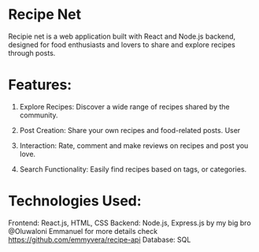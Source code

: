 # Recipe Net

Recipie net is a web application built with React and Node.js backend, designed for food enthusiasts and lovers to share and explore recipes through posts.

# Features:
1. Explore Recipes: Discover a wide range of recipes shared by the community.

2. Post Creation: Share your own recipes and food-related posts.
User
3. Interaction: Rate, comment and make reviews on recipes and post you love.
3. Search Functionality: Easily find recipes based on  tags, or categories.

# Technologies Used:
Frontend: React.js, HTML, CSS
Backend: Node.js, Express.js by my big bro @Oluwaloni Emmanuel for more details check https://github.com/emmyvera/recipe-api
Database: SQL
